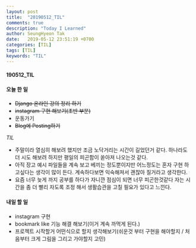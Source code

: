 ```yaml
---
layout: post
title:  "20190512_TIL"
comments: true
description: "Today I Learned"
author: SeungHyeon Tak
date:   2019-05-12 23:51:19 +0700
categories: [TIL]
tags: [TIL]
keywords: "TIL"
---
```

#### 190512_TIL

#### 오늘 한 일
* ~~Django 온라인 강의 정리 하기~~
* ~~instagram 구현 해보기(초반 부분)~~
* 운동가기
* ~~Blog에 Posting하기~~

_TIL_
* 주말이라 열심히 해보려 했지만 조금 노닥거리는 시간이 길었던거 같다. 하나라도 더 시도 해보려 하지만 평일의 피곤함이 쏟아져 나오는것 같다.
* 아직 장고 예시 파일들을 계속 보고 베끼는 정도뿐이지만 어느정도는 혼자 구현 하고싶다는 생각이 많이 든다. 계속하다보면 익숙해져서 괜찮아 질거라고 생각한다.
* 요즘 너무 늦게 까지 공부를 하다가 자니깐 점심이 되면 너무 피곤한것같다 자는 시간을 좀 더 빨리 자도록 조정 해서 생활습관을 고칠 필요가 있다고 느낀다.

#### 내일 할 일
* instagram 구현
* bookmark like 기능 해결 해보기(이거 계속 까먹게 된다.)
* 프로젝트 시작할거 어떤식으로 할지 생각해보기(쉬운것 부터 구현을 해야할지 / 처음부터 크게 그림을 그리고 가야할지 고민)

